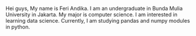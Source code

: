   Hei guys,
  My name is Feri Andika.
  I am an undergraduate in Bunda Mulia University in Jakarta. My major is computer science.
  I am interested in learning data science.
  Currently, I am studying pandas and numpy modules in python.
 
 
